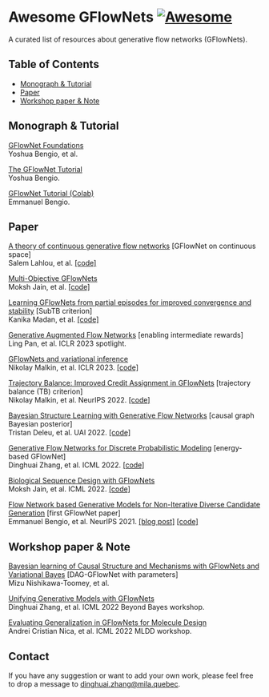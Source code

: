 # Awesome GFlowNets   [![Awesome](https://cdn.rawgit.com/sindresorhus/awesome/d7305f38d29fed78fa85652e3a63e154dd8e8829/media/badge.svg)](https://github.com/sindresorhus/awesome)
A curated list of resources about generative flow networks (GFlowNets).

## Table of Contents
- [Monograph \& Tutorial](#monograph)
- [Paper](#paper)
- [Workshop paper \& Note](#workshop)

<a name="monograph" />

## Monograph \& Tutorial
[GFlowNet Foundations](https://arxiv.org/abs/2111.09266)  
Yoshua Bengio, et al.

[The GFlowNet Tutorial](https://milayb.notion.site/The-GFlowNet-Tutorial-95434ef0e2d94c24aab90e69b30be9b3)  
Yoshua Bengio. 

[GFlowNet Tutorial (Colab)](https://colab.research.google.com/drive/1fUMwgu2OhYpQagpzU5mhe9_Esib3Q2VR)  
Emmanuel Bengio.

<a name="paper" />

## Paper

<!-- ### Modeling \& training -->

[A theory of continuous generative flow networks](https://arxiv.org/abs/2301.12594) [GFlowNet on continuous space]  
Salem Lahlou, et al. [[code]](https://github.com/saleml/continuous-gfn)

[Multi-Objective GFlowNets](https://arxiv.org/abs/2210.12765)  
Moksh Jain, et al.  [[code]](https://github.com/recursionpharma/gflownet)    

[Learning GFlowNets from partial episodes for improved convergence and stability](https://arxiv.org/abs/2209.12782) [SubTB criterion]  
Kanika Madan, et al. [[code]](https://github.com/GFNOrg/gflownet/tree/subtb) 

[Generative Augmented Flow Networks](https://arxiv.org/abs/2210.03308) [enabling intermediate rewards]  
Ling Pan, et al. ICLR 2023 spotlight.  

[GFlowNets and variational inference](https://arxiv.org/abs/2210.00580v1)  
Nikolay Malkin, et al. ICLR 2023. [[code]](https://openreview.net/attachment?id=uKiE0VIluA-&name=supplementary_material)  

[Trajectory Balance: Improved Credit Assignment in GFlowNets](https://arxiv.org/abs/2201.13259)  [trajectory balance (TB) criterion]  
Nikolay Malkin, et al. NeurIPS 2022. [[code]](https://github.com/GFNOrg/gflownet/tree/trajectory_balance)

[Bayesian Structure Learning with Generative Flow Networks](https://arxiv.org/abs/2202.13903) [causal graph Bayesian posterior]  
Tristan Deleu, et al. UAI 2022. [[code]](https://github.com/tristandeleu/jax-dag-gflownet)

[Generative Flow Networks for Discrete Probabilistic Modeling](https://arxiv.org/abs/2202.01361) [energy-based GFlowNet]    
Dinghuai Zhang, et al. ICML 2022. [[code]](https://github.com/zdhnarsil/EB_GFN)

[Biological Sequence Design with GFlowNets](https://arxiv.org/abs/2203.04115)  
Moksh Jain, et al. ICML 2022. [[code]](https://github.com/MJ10/BioSeq-GFN-AL)

[Flow Network based Generative Models for Non-Iterative Diverse Candidate Generation](https://arxiv.org/abs/2106.04399)  [first GFlowNet paper]    
Emmanuel Bengio, et al. NeurIPS 2021. [[blog post]](http://folinoid.com/w/gflownet) [[code]](https://github.com/GFNOrg/gflownet)

<a name="workshop" />

## Workshop paper \& Note

[Bayesian learning of Causal Structure and Mechanisms
with GFlowNets and Variational Bayes](https://arxiv.org/abs/2211.02763)  [DAG-GFlowNet with parameters]  
Mizu Nishikawa-Toomey, et al.  

[Unifying Generative Models with GFlowNets](https://arxiv.org/abs/2209.02606)  
Dinghuai Zhang, et al. ICML 2022 Beyond Bayes workshop.

[Evaluating Generalization in GFlowNets for Molecule Design](https://openreview.net/forum?id=JFSaHKNZ35b)  
Andrei Cristian Nica, et al. ICML 2022 MLDD workshop.

## Contact
If you have any suggestion or want to add your own work, please feel free to drop a message to [dinghuai.zhang@mila.quebec](mailto:dinghuai.zhang@mila.quebec).
